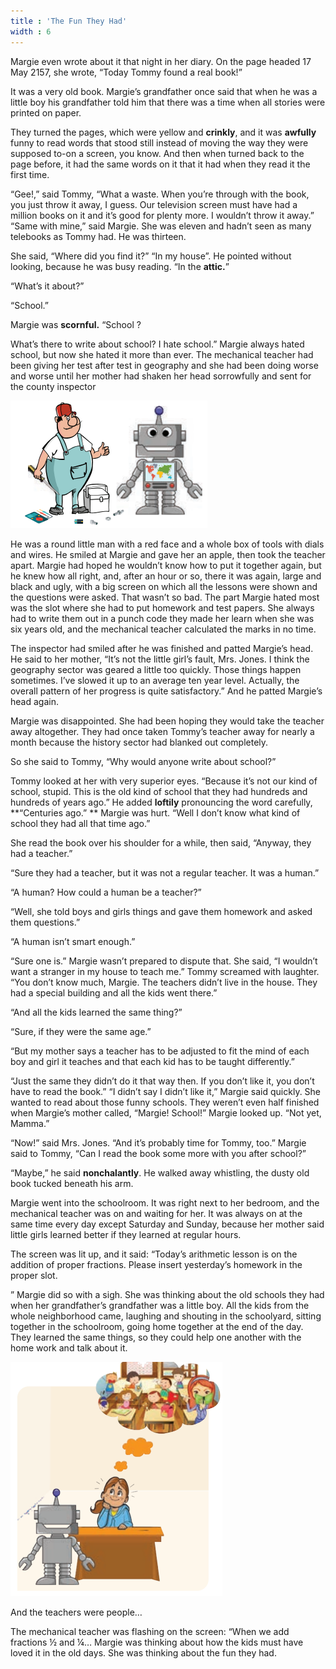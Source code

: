 ```yaml
---
title : 'The Fun They Had'
width : 6
---
```


Margie even wrote about it that night in her diary. On the page headed 17 May 2157, she wrote, “Today Tommy found a real book!” 

It was a very old book. Margie’s grandfather once said that when he was a little boy his grandfather told him that there was a time when all stories were printed on paper.

 They turned the pages, which were yellow and **crinkly**, and it was **awfully**  funny to read words that stood still instead of moving the way they were supposed to-on a screen, you know. And then when turned back to the page before, it had the same words on it that it had when they read it the first time.

“Gee!,” said Tommy, “What a waste. When you’re through with the book, you just throw it away,
 I guess. Our television screen must have had a million books on it and it’s good for plenty more. I wouldn’t throw it away.” “Same with mine,” said Margie. She was eleven and hadn’t seen as many telebooks as Tommy had. He was thirteen. 

She said, “Where did you find it?” 
“In my house”. He pointed without looking, because he was busy reading. “In the **attic.**”

“What’s it about?”

 “School.”

Margie was **scornful.** “School ? 

What’s there to write about school? I hate school.” Margie always hated school, but now she hated it more than ever. The mechanical teacher had been giving her test after test in geography and she had been doing worse and worse until her mother had shaken her head sorrowfully and sent for the county inspector

![](6.png)

He was a round little man with a red face and a whole box of tools with dials and wires. He smiled at Margie and gave her an apple, then took the teacher apart. Margie had hoped he wouldn’t know how to put it together again, but he knew how all right, and, after an hour or so, there it was again, large and black and ugly, with a big screen on which all the lessons were shown and the questions were asked. That wasn’t so bad. The part Margie hated most was the slot where she had to put homework and test papers. She always had to write them out in a punch code they made her learn when she was six years old, and the mechanical teacher calculated the marks in no time.

The inspector had smiled after he was finished and patted Margie’s head. He said to her mother, “It’s not the little girl’s fault, Mrs. Jones. I think the geography sector was geared a little too quickly. Those things happen sometimes. I’ve slowed it up to an average ten year level. Actually, the overall pattern of her progress is quite satisfactory.” And he patted Margie’s head again. 

Margie was disappointed. She had been hoping they would take the teacher away altogether. They had once taken Tommy’s teacher away for nearly a month because the history sector had blanked out completely. 

So she said to Tommy, “Why would anyone write about school?”

 Tommy looked at her with very superior eyes. “Because it’s not our kind of school, stupid. This is the old kind of school that they had hundreds and hundreds of years ago.” He added **loftily** pronouncing the word carefully, **“Centuries ago.” ** Margie was hurt. “Well I don’t know what kind of school they had all that time ago.”

 She read the book over his shoulder for a while, then said, “Anyway, they had a teacher.” 

“Sure they had a teacher, but it was not a regular teacher. It was a human.” 

“A human? How could a human be a teacher?”

 “Well, she told boys and girls things and gave them homework and asked them questions.” 

“A human isn’t smart enough.”

 “Sure one is.” Margie wasn’t prepared to dispute that. She said, “I wouldn’t want a stranger in my house to teach me.” Tommy screamed with laughter. “You don’t know much, Margie. The teachers didn’t live in the house. They had a special building and all the kids went there.” 

“And all the kids learned the same thing?”

 “Sure, if they were the same age.”

 “But my mother says a teacher has to be adjusted to fit the mind of each boy and girl it teaches and that each kid has to be taught differently.” 

“Just the same they didn’t do it that way then. If you don’t like it, you don’t have to read the book.” “I didn’t say I didn’t like it,” Margie said quickly. She wanted to read about those funny schools. They weren’t even half finished when Margie’s mother called, “Margie! School!” Margie looked up. “Not yet, Mamma.”

 “Now!” said Mrs. Jones. “And it’s probably time for Tommy, too.” Margie said to Tommy, “Can I read the book some more with you after school?”

 “Maybe,” he said **nonchalantly**. He walked away whistling, the dusty old book tucked beneath his arm.

Margie went into the schoolroom. It was right next to her bedroom, and the mechanical teacher was on and waiting for her. It was always on at the same time every day except Saturday and Sunday, because her mother said little girls learned better if they learned at regular hours.

The screen was lit up, and it said: “Today’s arithmetic lesson is on the addition of proper fractions. Please insert yesterday’s homework in the proper slot.

” Margie did so with a sigh. She was thinking about the old schools they had when her grandfather’s grandfather was a little boy. All the kids from the whole neighborhood came, laughing and shouting in the schoolyard, sitting together in the schoolroom, going home together at the end of the day. They learned the same things, so they could help one another with the home work and talk about it.

![](7.png)

And the teachers were people… 

The mechanical teacher was flashing on the screen: “When we add fractions ½ and ¼… Margie was thinking about how the kids must have loved it in the old days. She was thinking about the fun they had.




